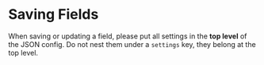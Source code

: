 # Saving Fields

When saving or updating a field, please put all settings in the **top level** of the JSON config. Do not nest them under a `settings` key, they belong at the top level.
